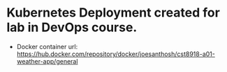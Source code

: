 # Kubernetes Deployment created for lab in DevOps course.

- Docker container url: https://hub.docker.com/repository/docker/joesanthosh/cst8918-a01-weather-app/general
